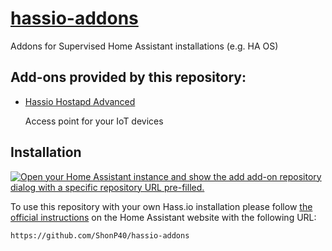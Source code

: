# [hassio-addons](https://github.com/ShonP40/hassio-addons)
Addons for Supervised Home Assistant installations (e.g. HA OS)

## Add-ons provided by this repository:

- [Hassio Hostapd Advanced](https://github.com/ShonP40/hassio-addons/tree/master/hassio-hostapd-advanced)

  Access point for your IoT devices

## Installation

[![Open your Home Assistant instance and show the add add-on repository dialog with a specific repository URL pre-filled.](https://my.home-assistant.io/badges/supervisor_add_addon_repository.svg)](https://my.home-assistant.io/redirect/supervisor_add_addon_repository/?repository_url=https%3A%2F%2Fgithub.com%2FShonP40%2Fhassio-addons)

To use this repository with your own Hass.io installation please follow [the official instructions](https://www.home-assistant.io/hassio/installing_third_party_addons/) on the Home Assistant website with the following URL:

```txt
https://github.com/ShonP40/hassio-addons
```
